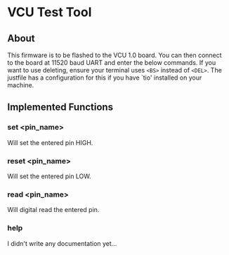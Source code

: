 # VCU Test Tool

## About

This firmware is to be flashed to the VCU 1.0 board. 
You can then connect to the board at 11520 baud UART and enter the below commands.
If you want to use deleting, ensure your terminal uses ```<BS>``` instead of ```<DEL>```.
The justfile has a configuration for this if you have `tio' installed on your machine.

## Implemented Functions

### set <pin_name>

Will set the entered pin HIGH.

### reset <pin_name>

Will set the entered pin LOW.

### read <pin_name>

Will digital read the entered pin.

### help

I didn't write any documentation yet...
